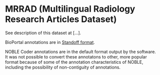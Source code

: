 # MRRAD (Multilingual Radiology Research Articles Dataset) 

See description of this dataset at [...].

BioPortal annotations are in [Standoff format](http://brat.nlplab.org/standoff.html).

NOBLE Coder annotations are in the default format output by the software. It was not possible to convert these annotatons to other, more popular format because of some of the annotation characteristics of NOBLE, including the possibility of non-contiguity of annotations. 
